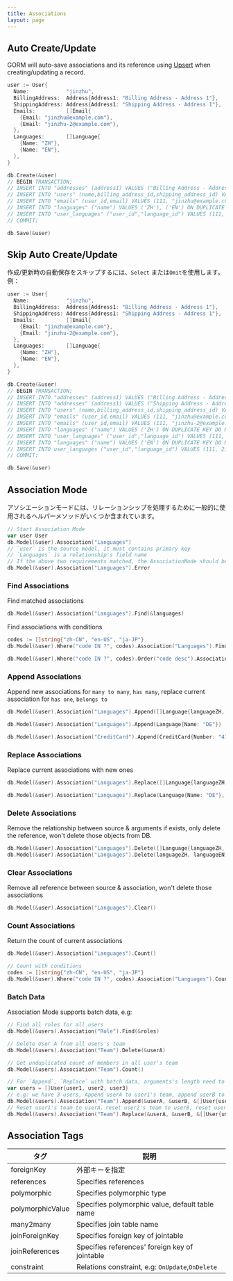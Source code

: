 ```yaml
---
title: Associations
layout: page
---
```


## Auto Create/Update

GORM will auto-save associations and its reference using [Upsert](create.html#upsert) when creating/updating a record.

```go
user := User{
  Name:            "jinzhu",
  BillingAddress:  Address{Address1: "Billing Address - Address 1"},
  ShippingAddress: Address{Address1: "Shipping Address - Address 1"},
  Emails:          []Email{
    {Email: "jinzhu@example.com"},
    {Email: "jinzhu-2@example.com"},
  },
  Languages:       []Language{
    {Name: "ZH"},
    {Name: "EN"},
  },
}

db.Create(&user)
// BEGIN TRANSACTION;
// INSERT INTO "addresses" (address1) VALUES ("Billing Address - Address 1"), ("Shipping Address - Address 1") ON DUPLICATE KEY DO NOTHING;
// INSERT INTO "users" (name,billing_address_id,shipping_address_id) VALUES ("jinzhu", 1, 2);
// INSERT INTO "emails" (user_id,email) VALUES (111, "jinzhu@example.com"), (111, "jinzhu-2@example.com") ON DUPLICATE KEY DO NOTHING;
// INSERT INTO "languages" ("name") VALUES ('ZH'), ('EN') ON DUPLICATE KEY DO NOTHING;
// INSERT INTO "user_languages" ("user_id","language_id") VALUES (111, 1), (111, 2) ON DUPLICATE KEY DO NOTHING;
// COMMIT;

db.Save(&user)
```

## Skip Auto Create/Update

作成/更新時の自動保存をスキップするには、`Select` または`Omit`を使用します。例：

```go
user := User{
  Name:            "jinzhu",
  BillingAddress:  Address{Address1: "Billing Address - Address 1"},
  ShippingAddress: Address{Address1: "Shipping Address - Address 1"},
  Emails:          []Email{
    {Email: "jinzhu@example.com"},
    {Email: "jinzhu-2@example.com"},
  },
  Languages:       []Language{
    {Name: "ZH"},
    {Name: "EN"},
  },
}

db.Create(&user)
// BEGIN TRANSACTION;
// INSERT INTO "addresses" (address1) VALUES ("Billing Address - Address 1") ON DUPLICATE KEY DO NOTHING;
// INSERT INTO "addresses" (address1) VALUES ("Shipping Address - Address 1") ON DUPLICATE KEY DO NOTHING;
// INSERT INTO "users" (name,billing_address_id,shipping_address_id) VALUES ("jinzhu", 1, 2);
// INSERT INTO "emails" (user_id,email) VALUES (111, "jinzhu@example.com") ON DUPLICATE KEY DO NOTHING;
// INSERT INTO "emails" (user_id,email) VALUES (111, "jinzhu-2@example.com") ON DUPLICATE KEY DO NOTHING;
// INSERT INTO "languages" ("name") VALUES ('ZH') ON DUPLICATE KEY DO NOTHING;
// INSERT INTO "user_languages" ("user_id","language_id") VALUES (111, 1) ON DUPLICATE KEY DO NOTHING;
// INSERT INTO "languages" ("name") VALUES ('EN') ON DUPLICATE KEY DO NOTHING;
// INSERT INTO user_languages ("user_id","language_id") VALUES (111, 2) ON DUPLICATE KEY DO NOTHING;
// COMMIT;

db.Save(&user)
```

## Association Mode

アソシエーションモードには、リレーションシップを処理するために一般的に使用されるヘルパーメソッドがいくつか含まれています。

```go
// Start Association Mode
var user User
db.Model(&user).Association("Languages")
// `user` is the source model, it must contains primary key
// `Languages` is a relationship's field name
// If the above two requirements matched, the AssociationMode should be started successfully, or it should return error
db.Model(&user).Association("Languages").Error
```

### Find Associations

Find matched associations

```go
db.Model(&user).Association("Languages").Find(&languages)
```

Find associations with conditions

```go
codes := []string{"zh-CN", "en-US", "ja-JP"}
db.Model(&user).Where("code IN ?", codes).Association("Languages").Find(&languages)

db.Model(&user).Where("code IN ?", codes).Order("code desc").Association("Languages").Find(&languages)
```

### Append Associations

Append new associations for `many to many`, `has many`, replace current association for `has one`, `belongs to`

```go
db.Model(&user).Association("Languages").Append([]Language{languageZH, languageEN})

db.Model(&user).Association("Languages").Append(Language{Name: "DE"})

db.Model(&user).Association("CreditCard").Append(CreditCard{Number: "411111111111"})
```

### Replace Associations

Replace current associations with new ones

```go
db.Model(&user).Association("Languages").Replace([]Language{languageZH, languageEN})

db.Model(&user).Association("Languages").Replace(Language{Name: "DE"}, languageEN)
```

### Delete Associations

Remove the relationship between source & arguments if exists, only delete the reference, won't delete those objects from DB.

```go
db.Model(&user).Association("Languages").Delete([]Language{languageZH, languageEN})
db.Model(&user).Association("Languages").Delete(languageZH, languageEN)
```

### Clear Associations

Remove all reference between source & association, won't delete those associations

```go
db.Model(&user).Association("Languages").Clear()
```

### Count Associations

Return the count of current associations

```go
db.Model(&user).Association("Languages").Count()

// Count with conditions
codes := []string{"zh-CN", "en-US", "ja-JP"}
db.Model(&user).Where("code IN ?", codes).Association("Languages").Count()
```

### Batch Data

Association Mode supports batch data, e.g:

```go
// Find all roles for all users
db.Model(&users).Association("Role").Find(&roles)

// Delete User A from all users's team
db.Model(&users).Association("Team").Delete(&userA)

// Get unduplicated count of members in all user's team
db.Model(&users).Association("Team").Count()

// For `Append`, `Replace` with batch data, arguments's length need to equal to data's length or will return error
var users = []User{user1, user2, user3}
// e.g: we have 3 users, Append userA to user1's team, append userB to user2's team, append userA, userB and userC to user3's team
db.Model(&users).Association("Team").Append(&userA, &userB, &[]User{userA, userB, userC})
// Reset user1's team to userA，reset user2's team to userB, reset user3's team to userA, userB and userC
db.Model(&users).Association("Team").Replace(&userA, &userB, &[]User{userA, userB, userC})
```

## <span id="tags">Association Tags</span>

| タグ               | 説明                                               |
| ---------------- | ------------------------------------------------ |
| foreignKey       | 外部キーを指定                                          |
| references       | Specifies references                             |
| polymorphic      | Specifies polymorphic type                       |
| polymorphicValue | Specifies polymorphic value, default table name  |
| many2many        | Specifies join table name                        |
| joinForeignKey   | Specifies foreign key of jointable               |
| joinReferences   | Specifies references' foreign key of jointable   |
| constraint       | Relations constraint, e.g: `OnUpdate`,`OnDelete` |
